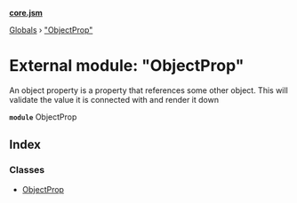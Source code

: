 **[core.jsm](../README.md)**

[Globals](../globals.md) › [&quot;ObjectProp&quot;](_objectprop_.md)

# External module: "ObjectProp"

An object property is a property that references some other object. This will validate the value it is connected with and render it down

**`module`** ObjectProp

## Index

### Classes

* [ObjectProp](../classes/_objectprop_.objectprop.md)
